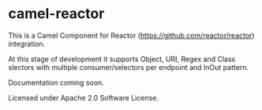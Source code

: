 camel-reactor
=============

This is a Camel Component for Reactor (https://github.com/reactor/reactor) integration.

At this stage of development it supports Object, URI, Regex and Class slectors with multiple consumer/selectors per endpoint and InOut pattern.

Documentation coming soon.

Licensed under Apache 2.0 Software License.
